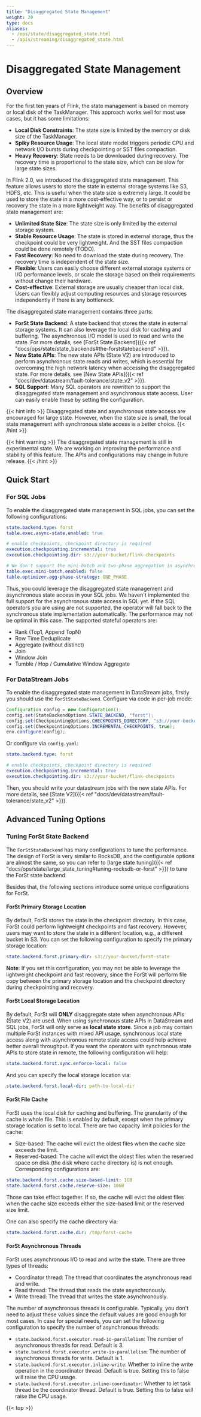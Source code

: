 ```yaml
---
title: "Disaggregated State Management"
weight: 20
type: docs
aliases:
  - /ops/state/disaggregated_state.html
  - /apis/streaming/disaggregated_state.html
---
```

<!--
Licensed to the Apache Software Foundation (ASF) under one
or more contributor license agreements.  See the NOTICE file
distributed with this work for additional information
regarding copyright ownership.  The ASF licenses this file
to you under the Apache License, Version 2.0 (the
"License"); you may not use this file except in compliance
with the License.  You may obtain a copy of the License at

  http://www.apache.org/licenses/LICENSE-2.0

Unless required by applicable law or agreed to in writing,
software distributed under the License is distributed on an
"AS IS" BASIS, WITHOUT WARRANTIES OR CONDITIONS OF ANY
KIND, either express or implied.  See the License for the
specific language governing permissions and limitations
under the License.
-->

# Disaggregated State Management

## Overview

For the first ten years of Flink, the state management is based on memory or local disk of the TaskManager. 
This approach works well for most use cases, but it has some limitations:
 * **Local Disk Constraints**: The state size is limited by the memory or disk size of the TaskManager.
 * **Spiky Resource Usage**: The local state model triggers periodic CPU and network I/O bursts during checkpointing or SST files compaction.
 * **Heavy Recovery**: State needs to be downloaded during recovery. The recovery time is
proportional to the state size, which can be slow for large state sizes.

In Flink 2.0, we introduced the disaggregated state management. This feature allows users to store 
the state in external storage systems like S3, HDFS, etc. This is useful when the state size
is extremely large. It could be used to store the state in a more cost-effective way, or to
persist or recovery the state in a more lightweight way. The benefits of disaggregated state management are:
 * **Unlimited State Size**: The state size is only limited by the external storage system.
 * **Stable Resource Usage**: The state is stored in external storage, thus the checkpoint could be very lightweight.
And the SST files compaction could be done remotely (TODO).
 * **Fast Recovery**: No need to download the state during recovery. The recovery time is
independent of the state size.
 * **Flexible**: Users can easily choose different external storage systems or I/O performance levels,
or scale the storage based on their requirements without change their hardware.
 * **Cost-effective**: External storage are usually cheaper than local disk. Users can flexibly
adjust computing resources and storage resources independently if there is any bottleneck.

The disaggregated state management contains three parts:
 * **ForSt State Backend**: A state backend that stores the state in external storage systems. It 
can also leverage the local disk for caching and buffering. The asynchronous I/O model is used to
read and write the state. For more details, see [ForSt State Backend]({{< ref "docs/ops/state/state_backends#the-forststatebackend" >}}).
 * **New State APIs**: The new state APIs (State V2) are introduced to perform asynchronous state
reads and writes, which is essential for overcoming the high network latency when accessing
the disaggregated state. For more details, see [New State APIs]({{< ref "docs/dev/datastream/fault-tolerance/state_v2" >}}).
 * **SQL Support**: Many SQL operators are rewritten to support the disaggregated state management
and asynchronous state access. User can easily enable these by setting the configuration.

{{< hint info >}}
Disaggregated state and asynchronous state access are encouraged for large state. However, when
the state size is small, the local state management with synchronous state access is a better
choice.
{{< /hint >}}

{{< hint warning >}}
The disaggregated state management is still in experimental state. We are working on improving
the performance and stability of this feature. The APIs and configurations may change in future
release.
{{< /hint >}}

## Quick Start

### For SQL Jobs

To enable the disaggregated state management in SQL jobs, you can set the following configurations:
```yaml
state.backend.type: forst
table.exec.async-state.enabled: true

# enable checkpoints, checkpoint directory is required
execution.checkpointing.incremental: true
execution.checkpointing.dir: s3://your-bucket/flink-checkpoints

# We don't support the mini-batch and two-phase aggregation in asynchronous state access yet.
table.exec.mini-batch.enabled: false
table.optimizer.agg-phase-strategy: ONE_PHASE
```
Thus, you could leverage the disaggregated state management and asynchronous state access in
your SQL jobs. We haven't implemented the full support for the asynchronous state access
in SQL yet. If the SQL operators you are using are not supported, the operator will fall back
to the synchronous state implementation automatically. The performance may not be optimal in
this case. The supported stateful operators are:
 - Rank (Top1, Append TopN)
 - Row Time Deduplicate
 - Aggregate (without distinct)
 - Join
 - Window Join
 - Tumble / Hop / Cumulative Window Aggregate


### For DataStream Jobs

To enable the disaggregated state management in DataStream jobs, firstly you should use 
the `ForStStateBackend`. Configure via code in per-job mode:
```java
Configuration config = new Configuration();
config.set(StateBackendOptions.STATE_BACKEND, "forst");
config.set(CheckpointingOptions.CHECKPOINTS_DIRECTORY, "s3://your-bucket/flink-checkpoints");
config.set(CheckpointingOptions.INCREMENTAL_CHECKPOINTS, true);
env.configure(config);
```
Or configure via `config.yaml`:
```yaml
state.backend.type: forst

# enable checkpoints, checkpoint directory is required
execution.checkpointing.incremental: true
execution.checkpointing.dir: s3://your-bucket/flink-checkpoints
```

Then, you should write your datastream jobs with the new state APIs. For more
details, see [State V2]({{< ref "docs/dev/datastream/fault-tolerance/state_v2" >}}).

## Advanced Tuning Options

### Tuning ForSt State Backend

The `ForStStateBackend` has many configurations to tune the performance.
The design of ForSt is very similar to RocksDB, and the configurable options are almost the same,
so you can refer to [large state tuning]({{< ref "docs/ops/state/large_state_tuning#tuning-rocksdb-or-forst" >}})
to tune the ForSt state backend.

Besides that, the following sections introduce some unique configurations for ForSt.

#### ForSt Primary Storage Location

By default, ForSt stores the state in the checkpoint directory. In this case,
ForSt could perform lightweight checkpoints and fast recovery. However, users may
want to store the state in a different location, e.g., a different bucket in S3.
You can set the following configuration to specify the primary storage location:
```yaml
state.backend.forst.primary-dir: s3://your-bucket/forst-state
```

**Note**: If you set this configuration, you may not be able to leverage the lightweight
checkpoint and fast recovery, since the ForSt will perform file copy between the primary
storage location and the checkpoint directory during checkpointing and recovery.

#### ForSt Local Storage Location

By default, ForSt will **ONLY** disaggregate state when asynchronous APIs (State V2) are used. When
using synchronous state APIs in DataStream and SQL jobs, ForSt will only serve as **local state store**.
Since a job may contain multiple ForSt instances with mixed API usage, synchronous local state access
along with asynchronous remote state access could help achieve better overall throughput.
If you want the operators with synchronous state APIs to store state in remote, the following configuration will help:
```yaml
state.backend.forst.sync.enforce-local: false
```
And you can specify the local storage location via:
```yaml
state.backend.forst.local-dir: path-to-local-dir
```

#### ForSt File Cache

ForSt uses the local disk for caching and buffering. The granularity of the cache is whole file.
This is enabled by default, except when the primary storage location is set to local.
There are two capacity limit policies for the cache:
 - Size-based: The cache will evict the oldest files when the cache size exceeds the limit.
 - Reserved-based: The cache will evict the oldest files when the reserved space on disk
(the disk where cache directory is) is not enough.
Corresponding configurations are:
```yaml
state.backend.forst.cache.size-based-limit: 1GB
state.backend.forst.cache.reserve-size: 10GB
```
Those can take effect together. If so, the cache will evict the oldest files when the cache
size exceeds either the size-based limit or the reserved size limit.

One can also specify the cache directory via:
```yaml
state.backend.forst.cache.dir: /tmp/forst-cache
```

#### ForSt Asynchronous Threads

ForSt uses asynchronous I/O to read and write the state. There are three types of threads:
 - Coordinator thread: The thread that coordinates the asynchronous read and write.
 - Read thread: The thread that reads the state asynchronously.
 - Write thread: The thread that writes the state asynchronously.

The number of asynchronous threads is configurable. Typically, you don't need to adjust these
values since the default values are good enough for most cases.
In case for special needs, you can set the following configuration to specify the number of
asynchronous threads:
 - `state.backend.forst.executor.read-io-parallelism`: The number of asynchronous threads for read. Default is 3.
 - `state.backend.forst.executor.write-io-parallelism`: The number of asynchronous threads for write. Default is 1.
 - `state.backend.forst.executor.inline-write`: Whether to inline the write operation in the coordinator thread.
Default is true. Setting this to false will raise the CPU usage.
 - `state.backend.forst.executor.inline-coordinator`: Whether to let task thread be the coordinator thread.
Default is true. Setting this to false will raise the CPU usage.

{{< top >}}
